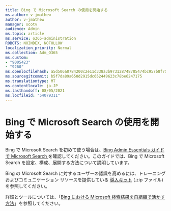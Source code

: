 ```yaml
---
title: Bing で Microsoft Search の使用を開始する
ms.author: v-jmathew
author: v-jmathew
manager: scotv
audience: Admin
ms.topic: article
ms.service: o365-administration
ROBOTS: NOINDEX, NOFOLLOW
localization_priority: Normal
ms.collection: Adm_O365
ms.custom:
- "9005423"
- "9260"
ms.openlocfilehash: a5d506a0784200c2e11d338a3b973128748785474bc957b8f75f67a72324503b
ms.sourcegitcommit: b5f7da89a650d2915dc652449623c78be6247175
ms.translationtype: MT
ms.contentlocale: ja-JP
ms.lasthandoff: 08/05/2021
ms.locfileid: "54079311"
---
```

# <a name="get-started-with-microsoft-search-in-bing"></a>Bing で Microsoft Search の使用を開始する

Bing で Microsoft Search を初めて使う場合は、[Bing Admin Essentials ガイドで Microsoft Search ](https://go.microsoft.com/fwlink/p/?linkid=2127979)を確認してください。このガイドでは、Bing で Microsoft Search を設定、構成、展開する方法について説明しています。

Bing の Microsoft Search に対するユーザーの認識を高めるには、トレーニングおよびコミュニケーション リソースを提供している [導入キット](https://go.microsoft.com/fwlink/p/?LinkID=2114710) (.zip ファイル) を参照してください。

詳細とツールについては、「[Bing における Microsoft 検索結果を自組織で活かす方法](https://go.microsoft.com/fwlink/?linkid=2152022)」を参照してください。
